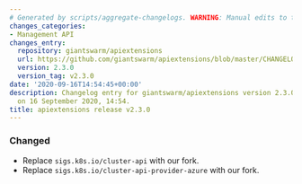 ```yaml
---
# Generated by scripts/aggregate-changelogs. WARNING: Manual edits to this files will be overwritten.
changes_categories:
- Management API
changes_entry:
  repository: giantswarm/apiextensions
  url: https://github.com/giantswarm/apiextensions/blob/master/CHANGELOG.md#230---2020-09-16
  version: 2.3.0
  version_tag: v2.3.0
date: '2020-09-16T14:54:45+00:00'
description: Changelog entry for giantswarm/apiextensions version 2.3.0, published
  on 16 September 2020, 14:54.
title: apiextensions release v2.3.0
---
```


### Changed
- Replace `sigs.k8s.io/cluster-api` with our fork.
- Replace `sigs.k8s.io/cluster-api-provider-azure` with our fork.
